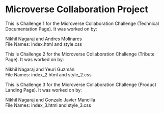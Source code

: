 # Microverse Collaboration Project

This is Challenge 1 for the Microverse Collaboration Challenge (Technical Documentation Page). It was worked on by:  

Nikhil Nagaraj and Andres Molinares   
File Names: index.html and style.css

This is Challenge 2 for the Microverse Collaboration Challenge (Tribute Page). It was worked on by:  

Nikhil Nagaraj and Yeuri Guzmán  
File Names: index_2.html and style_2.css

This is Challenge 3 for the Microverse Collaboration Challenge (Product Landing Page). It was worked on by:  

Nikhil Nagaraj and Gonzalo Javier Mancilla  
File Names: index_3.html and style_3.css  


